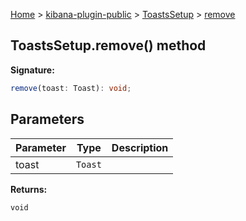 [Home](./index) &gt; [kibana-plugin-public](./kibana-plugin-public.md) &gt; [ToastsSetup](./kibana-plugin-public.toastssetup.md) &gt; [remove](./kibana-plugin-public.toastssetup.remove.md)

## ToastsSetup.remove() method

<b>Signature:</b>

```typescript
remove(toast: Toast): void;
```

## Parameters

|  Parameter | Type | Description |
|  --- | --- | --- |
|  toast | <code>Toast</code> |  |

<b>Returns:</b>

`void`

